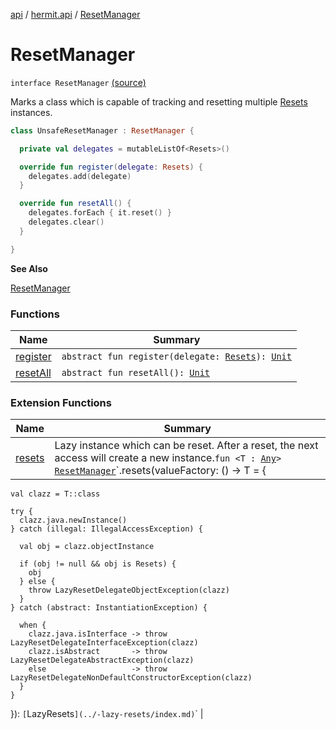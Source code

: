 [api](../../index.md) / [hermit.api](../index.md) / [ResetManager](./index.md)

# ResetManager

`interface ResetManager` [(source)](https://github.com/RBusarow/AutoReset/tree/master/api/src/main/kotlin/autoreset/api/ResetManager.kt#L24)

Marks a class which is capable of tracking and resetting multiple [Resets](../-resets/index.md) instances.

``` kotlin
class UnsafeResetManager : ResetManager {

  private val delegates = mutableListOf<Resets>()

  override fun register(delegate: Resets) {
    delegates.add(delegate)
  }

  override fun resetAll() {
    delegates.forEach { it.reset() }
    delegates.clear()
  }

}
```

**See Also**

[ResetManager](./index.md)

### Functions

| Name | Summary |
|---|---|
| [register](register.md) | `abstract fun register(delegate: `[`Resets`](../-resets/index.md)`): `[`Unit`](https://kotlinlang.org/api/latest/jvm/stdlib/kotlin/-unit/index.html) |
| [resetAll](reset-all.md) | `abstract fun resetAll(): `[`Unit`](https://kotlinlang.org/api/latest/jvm/stdlib/kotlin/-unit/index.html) |

### Extension Functions

| Name | Summary |
|---|---|
| [resets](../resets.md) | Lazy instance which can be reset.  After a reset, the next access will create a new instance.`fun <T : `[`Any`](https://kotlinlang.org/api/latest/jvm/stdlib/kotlin/-any/index.html)`> `[`ResetManager`](./index.md)`.resets(valueFactory: () -> T = {
    val clazz = T::class

    try {
      clazz.java.newInstance()
    } catch (illegal: IllegalAccessException) {

      val obj = clazz.objectInstance

      if (obj != null && obj is Resets) {
        obj
      } else {
        throw LazyResetDelegateObjectException(clazz)
      }
    } catch (abstract: InstantiationException) {

      when {
        clazz.java.isInterface -> throw LazyResetDelegateInterfaceException(clazz)
        clazz.isAbstract       -> throw LazyResetDelegateAbstractException(clazz)
        else                   -> throw LazyResetDelegateNonDefaultConstructorException(clazz)
      }
    }

  }): `[`LazyResets`](../-lazy-resets/index.md)`<T>` |
